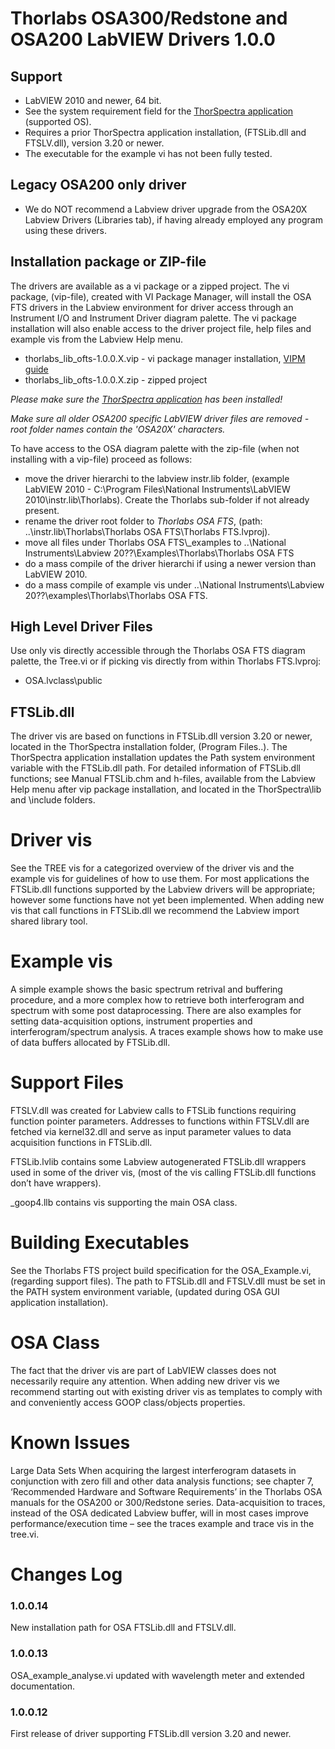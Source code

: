 # Thorlabs OSA300/Redstone and OSA200 LabVIEW Drivers 1.0.0
## Support
* LabVIEW 2010 and newer, 64 bit.
* See the system requirement field for the [ThorSpectra application](https://www.thorlabs.com/software_pages/viewsoftwarepage.cfm?code=OSA) (supported OS).
* Requires a prior ThorSpectra application installation, (FTSLib.dll and FTSLV.dll), version 3.20 or newer.  
* The executable for the example vi has not been fully tested.

## Legacy OSA200 only driver
* We do NOT recommend a Labview driver upgrade from the OSA20X Labview Drivers (Libraries tab), if having already employed any program using these drivers. 

## Installation package or ZIP-file
The drivers are available as a vi package or a zipped project. The vi package, (vip-file), created with VI Package Manager, will install the OSA FTS drivers in the Labview environment for driver access through an Instrument I/O and Instrument Driver diagram palette. The vi package installation will also enable access to the driver project file, help files and example vis from the Labview Help menu.
* thorlabs_lib_ofts-1.0.0.X.vip - vi package manager installation, [VIPM guide](./_doc/VIPM%20Driver%20Installation.pdf)
* thorlabs_lib_ofts-1.0.0.X.zip - zipped project

_Please make sure the [ThorSpectra application](https://www.thorlabs.com/software_pages/viewsoftwarepage.cfm?code=OSA) has been installed!_

_Make sure all older OSA200 specific LabVIEW driver files are removed - root folder names contain the 'OSA20X' characters._

To have access to the OSA diagram palette with the zip-file (when not installing with a vip-file) proceed as follows:
* move the driver hierarchi to the labview instr.lib folder, (example LabVIEW 2010 - C:\Program Files\National Instruments\LabVIEW 2010\instr.lib\Thorlabs). Create the   Thorlabs sub-folder if not already present.
* rename the driver root folder to _Thorlabs OSA FTS_, (path: ..\instr.lib\Thorlabs\Thorlabs OSA FTS\Thorlabs FTS.lvproj).
* move all files under Thorlabs OSA FTS\\_examples to ..\National Instruments\Labview 20??\Examples\Thorlabs\Thorlabs OSA FTS
* do a mass compile of the driver hierarchi if using a newer version than LabVIEW 2010.
* do a mass compile of example vis under ..\National Instruments\Labview 20??\examples\Thorlabs\Thorlabs OSA FTS.

## High Level Driver Files
Use only vis directly accessible through the Thorlabs OSA FTS diagram palette, the Tree.vi or if picking vis directly from within Thorlabs FTS.lvproj:
* OSA.lvclass\public

## FTSLib.dll
The driver vis are based on functions in FTSLib.dll version 3.20 or newer, located in the ThorSpectra installation folder, (Program Files\..). The ThorSpectra application installation updates the Path system environment variable with the FTSLib.dll path. 
For detailed information of FTSLib.dll functions; see Manual FTSLib.chm and h-files, available from the Labview Help menu after vip package installation, and located in the ThorSpectra\lib and \include folders.

# Driver vis
See the TREE vis for a categorized overview of the driver vis and the example vis for guidelines of how to use them. For most applications the FTSLib.dll functions supported by the Labview drivers will be appropriate; however some functions have not yet been implemented. When adding new vis that call functions in FTSLib.dll we recommend the Labview import shared library tool.  
# Example vis
A simple example shows the basic spectrum retrival and buffering procedure, and a more complex how to retrieve both interferogram and spectrum with some post dataprocessing. There are also examples for setting data-acquisition options, instrument properties and interferogram/spectrum analysis. A traces example shows how to make use of data buffers allocated by FTSLib.dll.
# Support Files
FTSLV.dll was created for Labview calls to FTSLib functions requiring function pointer parameters. Addresses to functions within FTSLV.dll are fetched via kernel32.dll and serve as input parameter values to data acquisition functions in FTSLib.dll. 

FTSLib.lvlib contains some Labview autogenerated FTSLib.dll wrappers used in some of the driver vis, (most of the vis calling FTSLib.dll functions don’t have wrappers).

_goop4.llb contains vis supporting the main OSA class.
# Building Executables
See the Thorlabs FTS project build specification for the OSA_Example.vi, (regarding support files). 
The path to FTSLib.dll and FTSLV.dll must be set in the PATH system environment variable, (updated during OSA GUI application installation). 
# OSA Class
The fact that the driver vis are part of LabVIEW classes does not necessarily require any attention. When adding new driver vis we recommend starting out with existing driver vis as templates to comply with and conveniently access GOOP class/objects properties. 
# Known Issues
Large Data Sets
When acquiring the largest interferogram datasets in conjunction with zero fill and other data analysis functions; see chapter 7, ‘Recommended Hardware and Software Requirements’ in the Thorlabs OSA manuals for the OSA200 or 300/Redstone series. Data-acquisition to traces, instead of the OSA dedicated Labview buffer, will in most cases improve performance/execution time – see the traces example and trace vis in the tree.vi.
 
# Changes Log
### 1.0.0.14
New installation path for OSA FTSLib.dll and FTSLV.dll.

### 1.0.0.13
OSA_example_analyse.vi updated with wavelength meter and extended documentation.

### 1.0.0.12
First release of driver supporting FTSLib.dll version 3.20 and newer.
